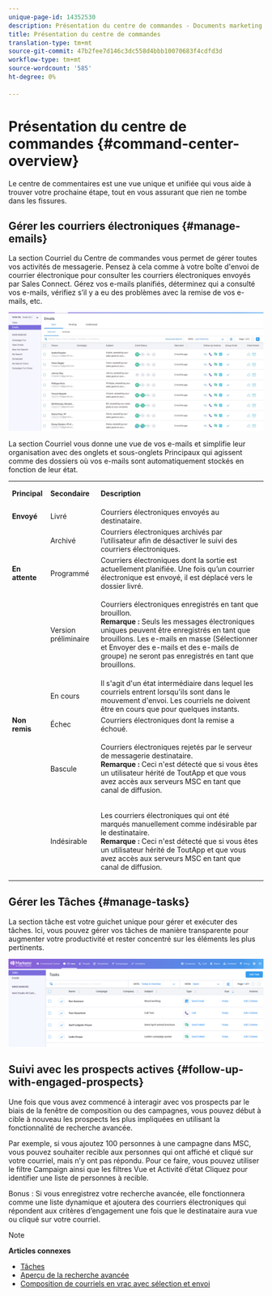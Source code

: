 ```yaml
---
unique-page-id: 14352530
description: Présentation du centre de commandes - Documents marketing - Documentation du produit
title: Présentation du centre de commandes
translation-type: tm+mt
source-git-commit: 47b2fee7d146c3dc558d4bbb10070683f4cdfd3d
workflow-type: tm+mt
source-wordcount: '585'
ht-degree: 0%

---
```



# Présentation du centre de commandes {#command-center-overview}

Le centre de commentaires est une vue unique et unifiée qui vous aide à trouver votre prochaine étape, tout en vous assurant que rien ne tombe dans les fissures.

## Gérer les courriers électroniques {#manage-emails}

La section Courriel du Centre de commandes vous permet de gérer toutes vos activités de messagerie. Pensez à cela comme à votre boîte d&#39;envoi de courrier électronique pour consulter les courriers électroniques envoyés par Sales Connect. Gérez vos e-mails planifiés, déterminez qui a consulté vos e-mails, vérifiez s’il y a eu des problèmes avec la remise de vos e-mails, etc.

![](assets/command-center-overview-1.png)

La section Courriel vous donne une vue de vos e-mails et simplifie leur organisation avec des onglets et sous-onglets Principaux qui agissent comme des dossiers où vos e-mails sont automatiquement stockés en fonction de leur état.

<table> 
 <colgroup> 
  <col> 
  <col> 
  <col> 
 </colgroup> 
 <tbody> 
  <tr> 
   <td title="Couleur de fond : Gris"><p title=""><strong><span>Principal</span> </strong></p></td> 
   <td title="Couleur de fond : Gris"><p title=""><strong><span>Secondaire</span> </strong></p></td> 
   <td title="Couleur de fond : Gris"><p title=""><strong><span>Description</span> </strong></p></td> 
  </tr> 
  <tr> 
   <td title="Couleur de fond : Bleu"><strong title="">Envoyé</strong></td> 
   <td title="Couleur de fond : Bleu">Livré</td> 
   <td title="Couleur de fond : Bleu">Courriers électroniques envoyés au destinataire.</td> 
  </tr> 
  <tr> 
   <td title="Couleur de fond : Bleu"><br></td> 
   <td title="Couleur de fond : Bleu">Archivé</td> 
   <td title="Couleur de fond : Bleu">Courriers électroniques archivés par l’utilisateur afin de désactiver le suivi des courriers électroniques.</td> 
  </tr> 
  <tr> 
   <td title="Couleur de fond : Gris"><strong title="">En attente</strong></td> 
   <td title="Couleur de fond : Gris">Programmé</td> 
   <td title="Couleur de fond : Gris">Courriers électroniques dont la sortie est actuellement planifiée. Une fois qu’un courrier électronique est envoyé, il est déplacé vers le dossier livré.</td> 
  </tr> 
  <tr> 
   <td title="Couleur de fond : Gris"><br></td> 
   <td title="Couleur de fond : Gris">Version préliminaire</td> 
   <td title="Couleur de fond : Gris"><p>Courriers électroniques enregistrés en tant que brouillon.<br><strong>Remarque :</strong> Seuls les messages électroniques uniques peuvent être enregistrés en tant que brouillons. Les e-mails en masse (Sélectionner et Envoyer des e-mails et des e-mails de groupe) ne seront pas enregistrés en tant que brouillons.</p></td> 
  </tr> 
  <tr> 
   <td title="Couleur de fond : Gris"><br></td> 
   <td title="Couleur de fond : Gris">En cours</td> 
   <td title="Couleur de fond : Gris">Il s'agit d'un état intermédiaire dans lequel les courriels entrent lorsqu'ils sont dans le mouvement d'envoi. Les courriels ne doivent être en cours que pour quelques instants.</td> 
  </tr> 
  <tr> 
   <td title="Couleur de fond : Bleu"><strong title="">Non remis</strong></td> 
   <td title="Couleur de fond : Bleu">Échec</td> 
   <td title="Couleur de fond : Bleu">Courriers électroniques dont la remise a échoué.</td> 
  </tr> 
  <tr> 
   <td title="Couleur de fond : Bleu"><br></td> 
   <td title="Couleur de fond : Bleu">Bascule</td> 
   <td title="Couleur de fond : Bleu"><p>Courriers électroniques rejetés par le serveur de messagerie destinataire. <br><strong>Remarque :</strong> Ceci n'est détecté que si vous êtes un utilisateur hérité de ToutApp et que vous avez accès aux serveurs MSC en tant que canal de diffusion.</p></td> 
  </tr> 
  <tr> 
   <td title="Couleur de fond : Bleu"><br></td> 
   <td title="Couleur de fond : Bleu">Indésirable</td> 
   <td title="Couleur de fond : Bleu"><p>Les courriers électroniques qui ont été marqués manuellement comme indésirable par le destinataire.<br><strong>Remarque :</strong> Ceci n'est détecté que si vous êtes un utilisateur hérité de ToutApp et que vous avez accès aux serveurs MSC en tant que canal de diffusion.</p></td> 
  </tr> 
 </tbody> 
</table>

## Gérer les Tâches {#manage-tasks}

La section tâche est votre guichet unique pour gérer et exécuter des tâches. Ici, vous pouvez gérer vos tâches de manière transparente pour augmenter votre productivité et rester concentré sur les éléments les plus pertinents.

![](assets/command-center-overview-2.png)

## Suivi avec les prospects actives {#follow-up-with-engaged-prospects}

Une fois que vous avez commencé à interagir avec vos prospects par le biais de la fenêtre de composition ou des campagnes, vous pouvez début à cible à nouveau les prospects les plus impliquées en utilisant la fonctionnalité de recherche avancée.

Par exemple, si vous ajoutez 100 personnes à une campagne dans MSC, vous pouvez souhaiter recible aux personnes qui ont affiché et cliqué sur votre courriel, mais n’y ont pas répondu. Pour ce faire, vous pouvez utiliser le filtre Campaign ainsi que les filtres Vue et Activité d’état Cliquez pour identifier une liste de personnes à recible.

Bonus : Si vous enregistrez votre recherche avancée, elle fonctionnera comme une liste dynamique et ajoutera des courriers électroniques qui répondent aux critères d’engagement une fois que le destinataire aura vue ou cliqué sur votre courriel.

>[!NOTE]
>
>**Articles connexes**
>
>* [Tâches](http://docs.marketo.com/x/qwDb)
>* [Aperçu de la recherche avancée](http://docs.marketo.com/x/KQM6Ag)
>* [Composition de courriels en vrac avec sélection et envoi](http://docs.marketo.com/x/IgQ6Ag)

>



